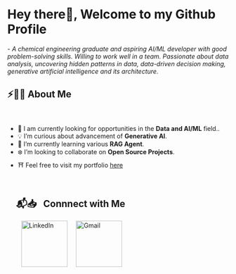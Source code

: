 # Hey there👋, Welcome to my Github Profile
 
 <p>- <i>A chemical engineering graduate and aspiring AI/ML developer with good problem-solving skills. Willing to work well in a team. Passionate about data analysis, uncovering hidden patterns in data, data-driven decision making, generative artificial intelligence and its architecture.</i></p>


## ⚡🙋‍♂️ About Me

</br>

- 🔧 I am currently looking for opportunities in the **Data and AI/ML** field..
- 💡 I’m curious about advancement of **Generative AI**.
- 📖 I’m currently learning various **RAG Agent**.
- ❄️ I’m looking to collaborate on **Open Source Projects**.
- ⛩️ Feel free to visit my portfolio <a href="https://khairul746.github.io/my-portfolio" target="_blank">here</a>

</br>
 
## &nbsp; &nbsp; 📬📥 &nbsp; Connnect with Me

&nbsp; &nbsp; &nbsp; &nbsp; 
<a href="https://www.linkedin.com/in/khairullahilyas/"><img width="105px" alt="LinkedIn" src="https://img.shields.io/badge/LinkedIn%20-%230077B5.svg?&style=flat&logo=linkedin&logoColor=white"/></a> &nbsp;&nbsp;&nbsp;
<a href="mailto:khairullahilyas@gmail.com"><img width="105px" alt="Gmail" src="https://img.shields.io/badge/Gmail-D14836?style=flat&logo=gmail&logoColor=white" /></a> &nbsp; &nbsp; 

</br>
</br>
